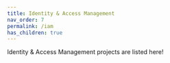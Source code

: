 ```yaml
---
title: Identity & Access Management
nav_order: 7
permalink: /iam
has_children: true
---
```


Identity & Access Management projects are listed here!